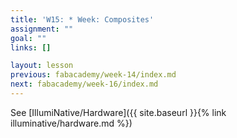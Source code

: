 ```yaml
---
title: 'W15: * Week: Composites'
assignment: ""
goal: ""
links: []

layout: lesson
previous: fabacademy/week-14/index.md
next: fabacademy/week-16/index.md
---
```


See [IllumiNative/Hardware]({{ site.baseurl }}{% link illuminative/hardware.md %})
